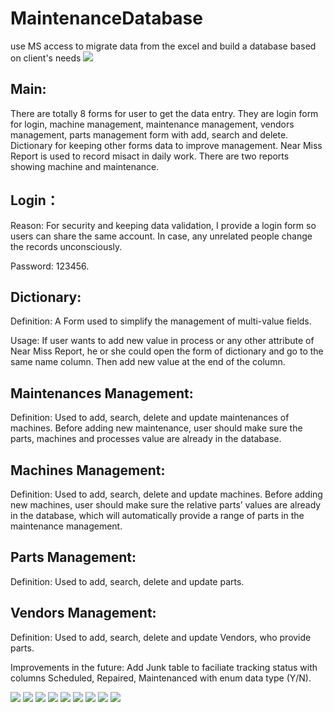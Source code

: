 # MaintenanceDatabase
use MS access to migrate data from the excel and build a database based on client's needs
![](https://github.com/luoyu-shen/MaintenanceDatabase/blob/main/images/Slide2.JPG)

## Main:

There are totally 8 forms for user to get the data entry. They are login form for login, machine management, maintenance management, vendors management, parts management form with add, search and delete. Dictionary for keeping other forms data to improve management. Near Miss Report is used to record misact in daily work. There are two reports showing machine and maintenance.



## Login：

Reason: For security and keeping data validation, I provide a login form so users can share the same account. In case, any unrelated people change the records unconsciously.

Password: 123456.

## Dictionary:

Definition: A Form used to simplify the management of multi-value fields.

Usage: If user wants to add new value in process or any other attribute of Near Miss Report, he or she could open the form of dictionary and go to the same name column. Then add new value at the end of the column.

## Maintenances Management:

Definition: Used to add, search, delete and update maintenances of machines. Before adding new maintenance, user should make sure the parts, machines and processes value are already in the database.

## Machines Management:

Definition: Used to add, search, delete and update machines. Before adding new machines, user should make sure the relative parts’ values are already in the database, which will automatically provide a range of parts in the maintenance management.

## Parts Management:

Definition: Used to add, search, delete and update parts.

## Vendors Management:

Definition: Used to add, search, delete and update Vendors, who provide parts.

Improvements in the future:
Add Junk table to faciliate tracking status with columns Scheduled, Repaired, Maintenanced with enum data type (Y/N).

![](https://github.com/luoyu-shen/MaintenanceDatabase/blob/main/images/Slide3.JPG)
![](https://github.com/luoyu-shen/MaintenanceDatabase/blob/main/images/Slide4.JPG)
![](https://github.com/luoyu-shen/MaintenanceDatabase/blob/main/images/Slide5.JPG)
![](https://github.com/luoyu-shen/MaintenanceDatabase/blob/main/images/Slide6.JPG)
![](https://github.com/luoyu-shen/MaintenanceDatabase/blob/main/images/Slide7.JPG)
![](https://github.com/luoyu-shen/MaintenanceDatabase/blob/main/images/Slide8.JPG)
![](https://github.com/luoyu-shen/MaintenanceDatabase/blob/main/images/Slide9.JPG)
![](https://github.com/luoyu-shen/MaintenanceDatabase/blob/main/images/Slide10.JPG)
![](https://github.com/luoyu-shen/MaintenanceDatabase/blob/main/images/Slide11.JPG)
